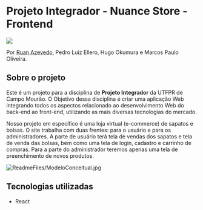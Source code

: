 # Projeto Integrador - Nuance Store - Frontend

<img src="https://img.shields.io/npm/l/react">

Por [Ruan Azevedo](https://www.linkedin.com/in/ruan-azevedo-904203151), Pedro Luiz Ellero, Hugo Okumura e Marcos Paulo Oliveira.

## Sobre o projeto

Este é um projeto para a disciplina de **Projeto Integrador** da UTFPR de Campo Mourão. O Objetivo dessa disciplina é criar uma aplicação Web integrando todos os aspectos relacionado ao desenvolvimento Web do back-end ao front-end, utilizando as mais diversas tecnologias do mercado.

Nosso projeto em específico é uma loja virtual (e-commerce) de sapatos e bolsas. O site trabalha com duas frentes: para o usuário e para os administradores. A parte de usuário terá tela de vendas dos sapatos e tela de venda das bolsas, bem como uma tela de login, cadastro e carrinho de compras. Para a parte do administrador teremos apenas uma tela de preenchimento de novos produtos.

![ReadmeFiles/ModeloConceitual.jpg](ReadmeFiles/ModeloConceitual.jpg)

## Tecnologias utilizadas

- React
